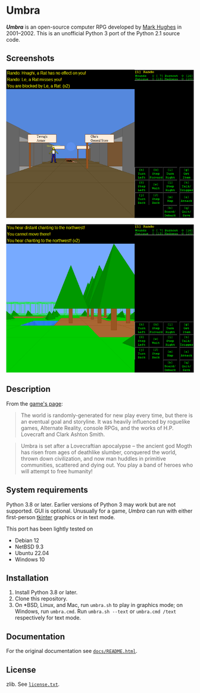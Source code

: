 # Umbra

**_Umbra_** is an open-source computer RPG developed by
[Mark Hughes](https://mdhughes.tech/)
in 2001&ndash;2002.
This is an unofficial Python 3 port of the Python 2.1 source code.

## Screenshots

![A screenshot of _Umbra_ showing the starting town.](docs/screenshot-1.png)

![A screenshot of _Umbra_ showing an outdoor area.](docs/screenshot-2.png)

## Description

From the
[game's page](https://mdhughes.tech/software/umbra/):

> The world is randomly-generated for new play every time, but there is an eventual goal and storyline. It was heavily influenced by roguelike games, Alternate Reality, console RPGs, and the works of H.P. Lovecraft and Clark Ashton Smith.

> Umbra is set after a Lovecraftian apocalypse – the ancient god Mogth has risen from ages of deathlike slumber, conquered the world, thrown down civilization, and now man huddles in primitive communities, scattered and dying out. You play a band of heroes who will attempt to free humanity!

## System requirements

Python 3.8 or later.
Earlier versions of Python 3 may work but are not supported.
GUI is optional.
Unusually for a game,
_Umbra_ can run with either first-person [tkinter](https://docs.python.org/3/library/tkinter.html) graphics
or in text mode.

This port has been lightly tested on

- Debian 12
- NetBSD 9.3
- Ubuntu 22.04
- Windows 10

## Installation

1. Install Python 3.8 or later.
2. Clone this repository.
3. On \*BSD, Linux, and Mac, run `umbra.sh` to play in graphics mode; on Windows, run `umbra.cmd`.
Run `umbra.sh --text` or `umbra.cmd /text` respectively for text mode.

## Documentation

For the original documentation see [`docs/README.html`](docs/README.html).

## License

zlib.
See [`license.txt`](license.txt).
